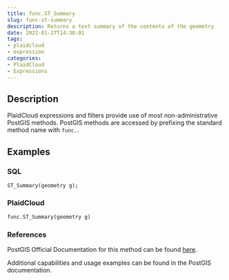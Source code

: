 ```yaml
---
title: func.ST_Summary
slug: func-st-summary
description: Returns a text summary of the contents of the geometry
date: 2022-01-27T14:38:01
tags:
- plaidcloud
- expression
categories:
- PlaidCloud
- Expressions
---
```



## Description


PlaidCloud expressions and filters provide use of most non-administrative PostGIS methods. PostGIS methods are accessed by prefixing the standard method name with `func.`.



## Examples


### SQL



```
ST_Summary(geometry g);
```


### PlaidCloud



```python
func.ST_Summary(geometry g)
```


### References


PostGIS Official Documentation for this method can be found [here](https://postgis.net/docs/manual-3.1/ST_Summary.html).



Additional capabilities and usage examples can be found in the PostGIS documentation.


